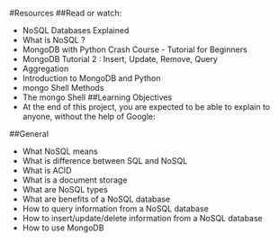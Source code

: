 #Resources
##Read or watch:

* NoSQL Databases Explained
* What is NoSQL ?
* MongoDB with Python Crash Course - Tutorial for Beginners
* MongoDB Tutorial 2 : Insert, Update, Remove, Query
* Aggregation
* Introduction to MongoDB and Python
* mongo Shell Methods
* The mongo Shell
##Learning Objectives
* At the end of this project, you are expected to be able to explain to anyone, without the help of Google:

##General
* What NoSQL means
* What is difference between SQL and NoSQL
* What is ACID
* What is a document storage
* What are NoSQL types
* What are benefits of a NoSQL database
* How to query information from a NoSQL database
* How to insert/update/delete information from a NoSQL database
* How to use MongoDB
